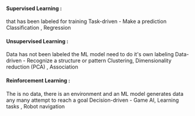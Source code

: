 #### Supervised Learning : 
that has been labeled for training 
	Task-driven - Make a prediction
	Classification , Regression

#### Unsupervised Learning : 
Data has not been labeled the ML model need to do it's own labeling
	Data-driven - Recognize a structure or pattern
	Clustering, Dimensionality reduction (PCA) , Association

#### Reinforcement Learning : 
The is no data, there is an environment and an ML model generates data any many attempt to reach a goal
	Decision-driven - 
	Game AI, Learning tasks , Robot navigation
